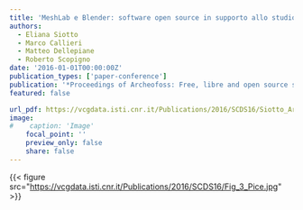 ```yaml
---
title: 'MeshLab e Blender: software open source in supporto allo studio e alla ricostruzione virtuale della policromia antica'
authors:
  - Eliana Siotto
  - Marco Callieri
  - Matteo Dellepiane
  - Roberto Scopigno
date: '2016-01-01T00:00:00Z'
publication_types: ['paper-conference']
publication: '*Proceedings of Archeofoss: Free, libre and open source software e open format nei processi di ricerca archeologica*'
featured: false

url_pdf: https://vcgdata.isti.cnr.it/Publications/2016/SCDS16/Siotto_Archeofoss.pdf
image:
#    caption: 'Image'
    focal_point: ''
    preview_only: false
    share: false
---
```

{{< figure src="https://vcgdata.isti.cnr.it/Publications/2016/SCDS16/Fig_3_Pice.jpg" >}}
